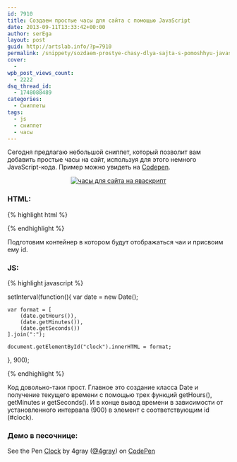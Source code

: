 ```yaml
---
id: 7910
title: Создаем простые часы для сайта с помощью JavaScript
date: 2013-09-11T13:33:42+00:00
author: serEga
layout: post
guid: http://artslab.info/?p=7910
permalink: /snippety/sozdaem-prostye-chasy-dlya-sajta-s-pomoshhyu-javascript/
cover:
  -
wpb_post_views_count:
  - 2222
dsq_thread_id:
  - 1748088489
categories:
  - Сниппеты
tags:
  - js
  - сниппет
  - часы
---
```

Сегодня предлагаю небольшой сниппет, который позволит вам добавить простые часы на сайт, используя для этого немного JavaScript-кода. Пример можно увидеть на <a href="http://codepen.io/4gray/pen/prytd" target="_blank">Codepen</a>.

<center>
  <a href="http://googledrive.com/host/0B9lHVSSSdxdxd0hjdUdmRzY3Tjg/chasi_dlya_saita.png"><img src="http://googledrive.com/host/0B9lHVSSSdxdxd0hjdUdmRzY3Tjg/chasi_dlya_saita-300x81.png" alt="часы для сайта на яваскрипт" class="aligncenter size-medium wp-image-7911" srcset="http://googledrive.com/host/0B9lHVSSSdxdxd0hjdUdmRzY3Tjg/chasi_dlya_saita-300x81.png 300w, http://googledrive.com/host/0B9lHVSSSdxdxd0hjdUdmRzY3Tjg/chasi_dlya_saita.png 680w" sizes="(max-width: 300px) 100vw, 300px" /></a>
</center>



<!--more-->

### HTML:

{% highlight html %}

<div id="clock"></div>

{% endhighlight %}

Подготовим контейнер в котором будут отображаться чаи и присвоим ему id.

### JS:

{% highlight javascript %}

setInterval(function(){
	var date = new Date();

	var format = [
		(date.getHours()),
		(date.getMinutes()),
		(date.getSeconds())
	].join(":");

	document.getElementById("clock").innerHTML = format;
}, 900);

{% endhighlight %}

Код довольно-таки прост. Главное это создание класса Date и получение текущего времени с помощью трех функций getHours(), getMinutes и getSeconds(). И в конце вывод времени в зависимости от установленного интервала (900) в элемент с соответствующим id (#clock).

### Демо в песочнице:

<p data-height="268" data-theme-id="414" data-slug-hash="prytd" data-user="4gray" data-default-tab="result" class='codepen'>
  See the Pen <a href='http://codepen.io/4gray/pen/prytd'>Clock</a> by 4gray (<a href='http://codepen.io/4gray'>@4gray</a>) on <a href='http://codepen.io'>CodePen</a>
</p>